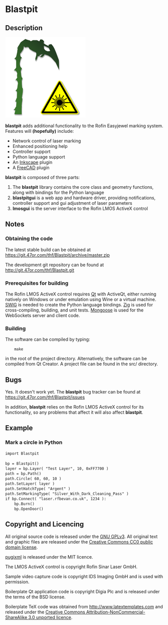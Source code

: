 # Blastpit

## Description

![Tentacle](/res/img/logo.png)

**blastpit** adds additional functionality to the Rofin Easyjewel marking system. Features will **(hopefully)** include:

* Network control of laser marking
* Enhanced positioning help
* Controller support
* Python language support
* An [Inkscape](https://inkscape.org) plugin
* A [FreeCAD](http://www.freecadweb.org) plugin

**blastpit** is composed of three parts:

1. The **blastpit** library contains the core class and geometry functions, along with bindings for the Python language
2. **blastpitgui** is a web app and hardware driver, providing notifications, controller support and gui adjustment of laser parameters
3. **lmosgui** is the server interface to the Rofin LMOS ActiveX control

## Notes

### Obtaining the code

The latest stable build can be obtained at https://git.47or.com/thf/Blastpit/archive/master.zip

The development git repository can be found at http://git.47or.com/thf/Blastpit.git

### Prerequisites for building

The Rofin LMOS ActiveX control requires [Qt](http://www.qt.io) with ActiveQt, either running natively on Windows or under emulation using Wine or a virtual machine.
[SWIG](http://www.swig.org) is needed to create the Python language bindings.
[Zig](https://ziglang.org) is used for cross-compiling, building, and unit tests.
[Mongoose](https://github.com/cesanta/mongoose) is used for the WebSockets server and client code.

### Building

The software can be compiled by typing:

~~~{.sh}
	make
~~~

in the root of the project directory. Alternatively, the software can be compiled from Qt Creator. A project file can be found in the src/ directory.

## Bugs

Yes. It doesn't work yet. The **blastpit** bug tracker can be found at https://git.47or.com/thf/Blastpit/issues

In addition, **blastpit** relies on the Rofin LMOS ActiveX control for its functionality, so any problems that affect it will also affect **blastpit**.

## Example

### Mark a circle in Python

~~~{.py}
import Blastpit

bp = Blastpit()
layer = bp.Layer( "Test Layer", 10, 0xFF7700 )
path = bp.Path()
path.Circle( 60, 60, 10 )
path.SetLayer( layer )
path.SetHatchType( "Argent" )
path.SetMarkingType( "Silver_With_Dark_Cleaning_Pass" )
if bp.Connect( "laser.rfbevan.co.uk", 1234 ):
    bp.Burn()
    bp.OpenDoor()
~~~

## Copyright and Licencing

All original source code is released under the [GNU GPLv3](http://en.wikipedia.org/wiki/GNU_General_Public_License).
All original text and graphic files are released under the [Creative Commons CC0 public domain license](https://creativecommons.org/publicdomain/zero/1.0).

[pugixml](http://pugixml.org) is released under the MIT licence.

The LMOS ActiveX control is copyright Rofin Sinar Laser GmbH.

Sample video capture code is copyright IDS Imaging GmbH and is used with permission.

Boilerplate Qt application code is copyright Digia Plc and is released under the terms of the BSD license.

Boilerplate TeX code was obtained from http://www.latextemplates.com and released under the [Creative Commons Attribution-NonCommercial-ShareAlike 3.0 unported licence](http://creativecommons.org/licenses/by-nc-sa/3.0/).
